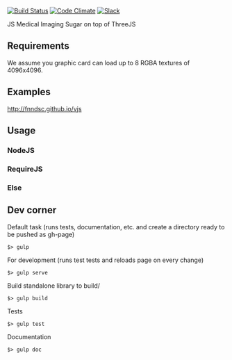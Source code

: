 [![Build Status](https://travis-ci.org/FNNDSC/vjs.svg)](https://travis-ci.org/FNNDSC/vjs)
[![Code Climate](https://codeclimate.com/github/FNNDSC/vjs/badges/gpa.svg)](https://codeclimate.com/github/FNNDSC/vjs)
[![Slack](https://img.shields.io/badge/slack-join-blue.svg)](http://slack.babymri.org)

JS Medical Imaging Sugar on top of ThreeJS


## Requirements

We assume you graphic card can load up to 8 RGBA textures of 4096x4096.

## Examples

http://fnndsc.github.io/vjs

## Usage

### NodeJS

### RequireJS

### Else

## Dev corner

Default task (runs tests, documentation, etc. and create a directory ready to be pushed as gh-page)
```
$> gulp
```

For development (runs test tests and reloads page on every change)
```
$> gulp serve
```

Build standalone library to build/
```
$> gulp build
```

Tests
```
$> gulp test
```

Documentation
```
$> gulp doc
```
